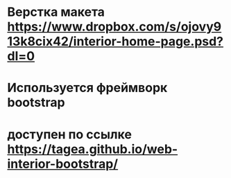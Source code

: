 # Верстка макета https://www.dropbox.com/s/ojovy913k8cix42/interior-home-page.psd?dl=0
# Используется фреймворк bootstrap

# доступен по ссылке https://tagea.github.io/web-interior-bootstrap/
